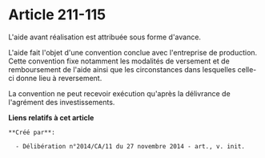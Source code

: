 # Article 211-115

L'aide avant réalisation est attribuée sous forme d'avance. 

L'aide fait l'objet d'une convention conclue avec l'entreprise de production. Cette convention fixe notamment les modalités
de versement et de remboursement de l'aide ainsi que les circonstances dans lesquelles celle-ci donne lieu à reversement. 

La convention ne peut recevoir exécution qu'après la délivrance de l'agrément des investissements.

**Liens relatifs à cet article**

	**Créé par**:

	  - Délibération n°2014/CA/11 du 27 novembre 2014 - art., v. init.
